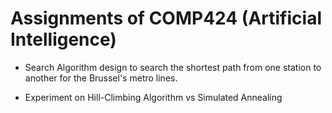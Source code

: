 # Assignments of COMP424 (Artificial Intelligence)

- Search Algorithm design to search the shortest path from one station to another for the Brussel's metro lines. 

- Experiment on Hill-Climbing Algorithm vs Simulated Annealing 


